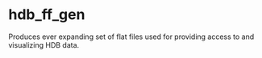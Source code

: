 # hdb_ff_gen
Produces ever expanding set of flat files used for providing access to and visualizing HDB data.